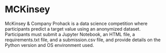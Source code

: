 # MCKinsey
McKinsey &amp; Company Prohack is a data science competition where participants predict a target value using an anonymized dataset. Participants must submit a Jupyter Notebook, an HTML file, a requirements.txt file, and a submission.csv file, and provide details on the Python version and OS environment used. 
